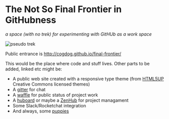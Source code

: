 # The Not So Final Frontier in GitHubness
*a space (with no trek) for experimenting with GitHUb as a work space*

![pseudo trek](https://upload.wikimedia.org/wikipedia/commons/f/f4/Star_Trek_uniforms.jpg "not quite trek")

Public entrance is http://cogdog.github.io/final-frontier/

This would be the place where code and stuff lives. Other parts to be added, linked etc might be:

* A public web site created with a responsive type theme (from <a href="https://github.com/cogdog/pechaflickr">HTML5UP</a> Creative Commons licensed themes)
* A [gitter](https://gitter.im/) for chat
* A [waffle](https://waffle.io/) for public status of project work
* A [huboard](https://huboard.com/) or maybe a [ZenHub](https://www.zenhub.io/) for project managament
* Some Slack/Rocketchat integration
* And always, some [puppies](http://openpuppies.com)
